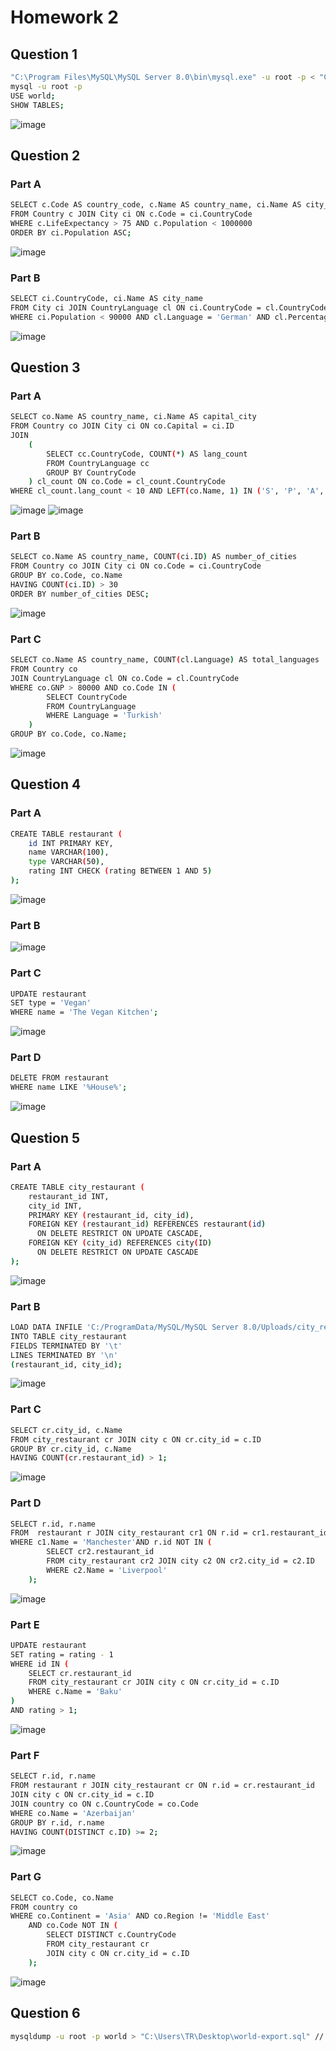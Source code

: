 # Homework 2

## Question 1
```sh
"C:\Program Files\MySQL\MySQL Server 8.0\bin\mysql.exe" -u root -p < "C:\Users\TR\Downloads\world.sql"
mysql -u root -p
USE world;
SHOW TABLES;
```
![image](https://github.com/user-attachments/assets/5bb57925-4164-4966-806f-93d4a6763059)


## Question 2

### Part A
```sh
SELECT c.Code AS country_code, c.Name AS country_name, ci.Name AS city_name, ci.Population AS city_population
FROM Country c JOIN City ci ON c.Code = ci.CountryCode
WHERE c.LifeExpectancy > 75 AND c.Population < 1000000
ORDER BY ci.Population ASC;
```
![image](https://github.com/user-attachments/assets/25f9acba-4197-4888-9ecc-448a2e5751f3)


### Part B
```sh
SELECT ci.CountryCode, ci.Name AS city_name
FROM City ci JOIN CountryLanguage cl ON ci.CountryCode = cl.CountryCode
WHERE ci.Population < 90000 AND cl.Language = 'German' AND cl.Percentage > 1;
```
![image](https://github.com/user-attachments/assets/0e1f2df8-b184-4dce-8e50-a4015b7e7e42)

## Question 3

### Part A
```sh
SELECT co.Name AS country_name, ci.Name AS capital_city
FROM Country co JOIN City ci ON co.Capital = ci.ID
JOIN 
    (
        SELECT cc.CountryCode, COUNT(*) AS lang_count
        FROM CountryLanguage cc
        GROUP BY CountryCode
    ) cl_count ON co.Code = cl_count.CountryCode
WHERE cl_count.lang_count < 10 AND LEFT(co.Name, 1) IN ('S', 'P', 'A', 'D', 'E');
```
![image](https://github.com/user-attachments/assets/6fd0b975-f520-4c3e-aa75-aa158f6bcf67)
![image](https://github.com/user-attachments/assets/cba5124a-301b-408f-9fcf-05b55e1ec002)

### Part B
```sh
SELECT co.Name AS country_name, COUNT(ci.ID) AS number_of_cities
FROM Country co JOIN City ci ON co.Code = ci.CountryCode
GROUP BY co.Code, co.Name
HAVING COUNT(ci.ID) > 30
ORDER BY number_of_cities DESC;
```
![image](https://github.com/user-attachments/assets/fb262279-6a56-4785-a338-51e43d1653f6)

### Part C

```sh
SELECT co.Name AS country_name, COUNT(cl.Language) AS total_languages
FROM Country co
JOIN CountryLanguage cl ON co.Code = cl.CountryCode
WHERE co.GNP > 80000 AND co.Code IN (
        SELECT CountryCode
        FROM CountryLanguage
        WHERE Language = 'Turkish'
    )
GROUP BY co.Code, co.Name;
```
![image](https://github.com/user-attachments/assets/d12ce5e8-3b29-48cd-8ecb-bddf40e2e22e)

## Question 4

### Part A
```sh
CREATE TABLE restaurant (
    id INT PRIMARY KEY,
    name VARCHAR(100),
    type VARCHAR(50),
    rating INT CHECK (rating BETWEEN 1 AND 5)
);
```
![image](https://github.com/user-attachments/assets/8d7ab047-ac24-49ae-b5d5-baacce81fd80)

### Part B
![image](https://github.com/user-attachments/assets/d1cff261-b7e1-48b3-a586-4ce346d88dc4)

### Part C
```sh
UPDATE restaurant
SET type = 'Vegan'
WHERE name = 'The Vegan Kitchen';
```

![image](https://github.com/user-attachments/assets/d528ff0d-2d13-4cfa-8527-23f7fd9480b1)

### Part D
```sh
DELETE FROM restaurant
WHERE name LIKE '%House%';
```
![image](https://github.com/user-attachments/assets/3feb7211-8316-40a5-a692-4e8cb66eccf2)

## Question 5

### Part A
```sh
CREATE TABLE city_restaurant (
    restaurant_id INT,
    city_id INT,
    PRIMARY KEY (restaurant_id, city_id),
    FOREIGN KEY (restaurant_id) REFERENCES restaurant(id) 
      ON DELETE RESTRICT ON UPDATE CASCADE,
    FOREIGN KEY (city_id) REFERENCES city(ID) 
      ON DELETE RESTRICT ON UPDATE CASCADE
);
```

![image](https://github.com/user-attachments/assets/6faa6442-40f2-4190-a132-6ae87fbeab5a)

### Part B
```sh
LOAD DATA INFILE 'C:/ProgramData/MySQL/MySQL Server 8.0/Uploads/city_restaurant.txt'
INTO TABLE city_restaurant
FIELDS TERMINATED BY '\t'
LINES TERMINATED BY '\n'
(restaurant_id, city_id);
```
![image](https://github.com/user-attachments/assets/5e29a427-ba13-4ac0-80d2-5f53926419af)


### Part C
```sh
SELECT cr.city_id, c.Name
FROM city_restaurant cr JOIN city c ON cr.city_id = c.ID
GROUP BY cr.city_id, c.Name
HAVING COUNT(cr.restaurant_id) > 1;
```
![image](https://github.com/user-attachments/assets/500df677-286e-429e-ac65-2b80c738e238)

### Part D
```sh
SELECT r.id, r.name
FROM  restaurant r JOIN city_restaurant cr1 ON r.id = cr1.restaurant_id JOIN city c1 ON cr1.city_id = c1.ID
WHERE c1.Name = 'Manchester'AND r.id NOT IN (
        SELECT cr2.restaurant_id
        FROM city_restaurant cr2 JOIN city c2 ON cr2.city_id = c2.ID
        WHERE c2.Name = 'Liverpool'
    );
```
![image](https://github.com/user-attachments/assets/402978b3-5f8f-478c-b322-c3525dd5450a)

### Part E
```sh
UPDATE restaurant
SET rating = rating - 1
WHERE id IN (
    SELECT cr.restaurant_id
    FROM city_restaurant cr JOIN city c ON cr.city_id = c.ID
    WHERE c.Name = 'Baku'
)
AND rating > 1;

```
![image](https://github.com/user-attachments/assets/a1395c06-7a28-4d11-a775-223b4ff85314)


### Part F
```sh
SELECT r.id, r.name
FROM restaurant r JOIN city_restaurant cr ON r.id = cr.restaurant_id
JOIN city c ON cr.city_id = c.ID
JOIN country co ON c.CountryCode = co.Code
WHERE co.Name = 'Azerbaijan'
GROUP BY r.id, r.name
HAVING COUNT(DISTINCT c.ID) >= 2;
```
![image](https://github.com/user-attachments/assets/4d48c447-0c74-44d9-bb07-f9aca00df493)

### Part G
```sh
SELECT co.Code, co.Name
FROM country co
WHERE co.Continent = 'Asia' AND co.Region != 'Middle East'
    AND co.Code NOT IN (
        SELECT DISTINCT c.CountryCode
        FROM city_restaurant cr
        JOIN city c ON cr.city_id = c.ID
    );
```
![image](https://github.com/user-attachments/assets/f546bc15-3b29-4386-9be5-c69081fd4f47)

## Question 6
```sh
mysqldump -u root -p world > "C:\Users\TR\Desktop\world-export.sql" // On Terminal
```


